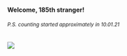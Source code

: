 #### Welcome, 185th stranger!

###### <sup>P.S. counting started approximately in 10.01.21</sup>

<img src="https://kraftwerk28.pp.ua/vcnt.png"></img>
